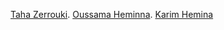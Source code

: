 [Taha Zerrouki](https://github.com/linuxscout).
[Oussama Heminna](https://github.com/Heminnaoussama).
[Karim Hemina](https://github.com/karimHemina)
